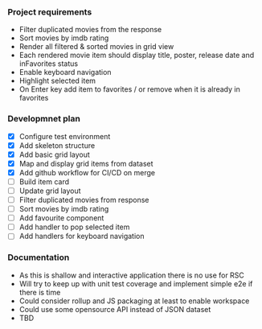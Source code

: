 ### Project requirements

- Filter duplicated movies from the response
- Sort movies by imdb rating
- Render all filtered & sorted movies in grid view
- Each rendered movie item should display title, poster, release date and inFavorites status
- Enable keyboard navigation
- Highlight selected item
- On Enter key add item to favorites / or remove when it is already in favorites

### Developmnet plan

- [x] Configure test environment
- [x] Add skeleton structure
- [x] Add basic grid layout
- [x] Map and display grid items from dataset
- [x] Add github workflow for CI/CD on merge
- [ ] Build item card
- [ ] Update grid layout
- [ ] Filter duplicated movies from response
- [ ] Sort movies by imdb rating
- [ ] Add favourite component
- [ ] Add handler to pop selected item
- [ ] Add handlers for keyboard navigation

### Documentation

- As this is shallow and interactive application there is no use for RSC
- Will try to keep up with unit test coverage and implement simple e2e if there is time
- Could consider rollup and JS packaging at least to enable workspace
- Could use some opensource API instead of JSON dataset
- TBD
